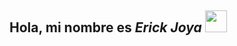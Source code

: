 ## Hola, mi nombre es *Erick Joya* <img src="https://res.cloudinary.com/daqhj5tzr/image/upload/v1748125675/Saludo_weside.gif" width="35px">
